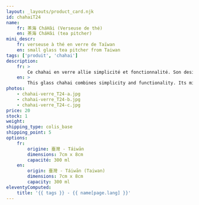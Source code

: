 ```yaml
---
layout: _layouts/product_card.njk
id: chahaiT24
name:
    fr: 茶海 CháHǎi (Verseuse de thé) 
    en: 茶海 CháHǎi (tea pitcher)
mini_descr:
    fr: verseuse à thé en verre de Taïwan
    en: small glass tea pitcher from Taiwan
tags: ['produit', 'chahai']
description: 
    fr: >
        Ce chahai en verre allie simplicité et fonctionnalité. Son design épuré, sa poignée ergonomique et son bec verseur précis en font un allié parfait pour vos dégustations de thé.<!--more--> Léger et transparent, il met en valeur la beauté de chaque infusion tout en assurant un service fluide et élégant.
    en: >
        This glass chahai combines simplicity and functionality. Its minimalist design, ergonomic handle, and precise spout make it the perfect companion for your tea tastings.<!--more--> Lightweight and transparent, it highlights the beauty of each infusion while ensuring smooth and elegant pouring.
photos:
    - chahai-verre_T24-a.jpg
    - chahai-verre_T24-b.jpg
    - chahai-verre_T24-c.jpg
price: 20
stock: 1
weight:  
shipping_type: colis_base
shipping_point: 5
options:
    fr:
        origine: 臺灣 - Táiwān
        dimensions: 7cm x 8cm
        capacité: 300 ml
    en:
        origin: 臺灣 - Táiwān (Taiwan)
        dimensions: 7cm x 8cm
        capacity: 300 ml
eleventyComputed:
    title: '{{ tags }} - {{ name[page.lang] }}'
---
```


